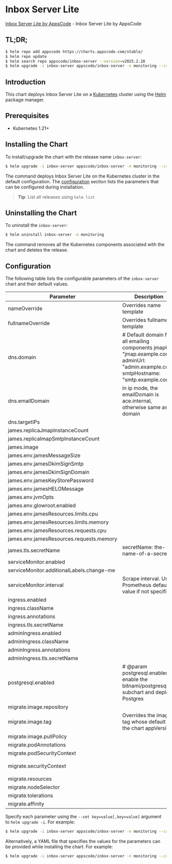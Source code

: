 # Inbox Server Lite

[Inbox Server Lite by AppsCode](https://github.com/ops-center/james-project) - Inbox Server Lite by AppsCode

## TL;DR;

```bash
$ helm repo add appscode https://charts.appscode.com/stable/
$ helm repo update
$ helm search repo appscode/inbox-server --version=v2025.2.28
$ helm upgrade -i inbox-server appscode/inbox-server -n monitoring --create-namespace --version=v2025.2.28
```

## Introduction

This chart deploys Inbox Server Lite on a [Kubernetes](http://kubernetes.io) cluster using the [Helm](https://helm.sh) package manager.

## Prerequisites

- Kubernetes 1.21+

## Installing the Chart

To install/upgrade the chart with the release name `inbox-server`:

```bash
$ helm upgrade -i inbox-server appscode/inbox-server -n monitoring --create-namespace --version=v2025.2.28
```

The command deploys Inbox Server Lite on the Kubernetes cluster in the default configuration. The [configuration](#configuration) section lists the parameters that can be configured during installation.

> **Tip**: List all releases using `helm list`

## Uninstalling the Chart

To uninstall the `inbox-server`:

```bash
$ helm uninstall inbox-server -n monitoring
```

The command removes all the Kubernetes components associated with the chart and deletes the release.

## Configuration

The following table lists the configurable parameters of the `inbox-server` chart and their default values.

|                 Parameter                 |                                                               Description                                                               |                                                                                            Default                                                                                             |
|-------------------------------------------|-----------------------------------------------------------------------------------------------------------------------------------------|------------------------------------------------------------------------------------------------------------------------------------------------------------------------------------------------|
| nameOverride                              | Overrides name template                                                                                                                 | <code>""</code>                                                                                                                                                                                |
| fullnameOverride                          | Overrides fullname template                                                                                                             | <code>""</code>                                                                                                                                                                                |
| dns.domain                                | # Default domain for all emailing components jmapUrl: "jmap.example.com" adminUrl: "admin.example.com" smtpHostname: "smtp.example.com" | <code>""</code>                                                                                                                                                                                |
| dns.emailDomain                           | in ip mode, the emailDomain is ace.internal, otherwise same as domain                                                                   | <code>""</code>                                                                                                                                                                                |
| dns.targetIPs                             |                                                                                                                                         | <code>[]</code>                                                                                                                                                                                |
| james.replicaJmapInstanceCount            |                                                                                                                                         | <code>1</code>                                                                                                                                                                                 |
| james.replicaImapSmtpInstanceCount        |                                                                                                                                         | <code>0</code>                                                                                                                                                                                 |
| james.image                               |                                                                                                                                         | <code>ghcr.io/appscode/inbox-server:postgres-latest</code>                                                                                                                                     |
| james.env.jamesMessageSize                |                                                                                                                                         | <code>25M</code>                                                                                                                                                                               |
| james.env.jamesDkimSignSmtp               |                                                                                                                                         | <code>"dkimselector"</code>                                                                                                                                                                    |
| james.env.jamesDkimSignDomain             |                                                                                                                                         | <code>"mail.example.com"</code>                                                                                                                                                                |
| james.env.jamesKeyStorePassword           |                                                                                                                                         | <code>james72laBalle</code>                                                                                                                                                                    |
| james.env.jamesHELOMessage                |                                                                                                                                         | <code>"change-me"</code>                                                                                                                                                                       |
| james.env.jvmOpts                         |                                                                                                                                         | <code>"-Xms3g -Xmx3g"</code>                                                                                                                                                                   |
| james.env.glowroot.enabled                |                                                                                                                                         | <code>false</code>                                                                                                                                                                             |
| james.env.jamesResources.limits.cpu       |                                                                                                                                         | <code>"2"</code>                                                                                                                                                                               |
| james.env.jamesResources.limits.memory    |                                                                                                                                         | <code>"4Gi"</code>                                                                                                                                                                             |
| james.env.jamesResources.requests.cpu     |                                                                                                                                         | <code>"150m"</code>                                                                                                                                                                            |
| james.env.jamesResources.requests.memory  |                                                                                                                                         | <code>"512Mi"</code>                                                                                                                                                                           |
| james.tls.secretName                      | secretName: the-name-of-a-secret                                                                                                        | <code>""</code>                                                                                                                                                                                |
| serviceMonitor.enabled                    |                                                                                                                                         | <code>false</code>                                                                                                                                                                             |
| serviceMonitor.additionalLabels.change-me |                                                                                                                                         | <code>change-me</code>                                                                                                                                                                         |
| serviceMonitor.interval                   | Scrape interval. Use Prometheus default value if not specified                                                                          | <code>30s</code>                                                                                                                                                                               |
| ingress.enabled                           |                                                                                                                                         | <code>false</code>                                                                                                                                                                             |
| ingress.className                         |                                                                                                                                         | <code>""</code>                                                                                                                                                                                |
| ingress.annotations                       |                                                                                                                                         | <code>{}</code>                                                                                                                                                                                |
| ingress.tls.secretName                    |                                                                                                                                         | <code>the-name-of-a-secret</code>                                                                                                                                                              |
| adminIngress.enabled                      |                                                                                                                                         | <code>false</code>                                                                                                                                                                             |
| adminIngress.className                    |                                                                                                                                         | <code>""</code>                                                                                                                                                                                |
| adminIngress.annotations                  |                                                                                                                                         | <code>{}</code>                                                                                                                                                                                |
| adminIngress.tls.secretName               |                                                                                                                                         | <code>the-name-of-a-secret</code>                                                                                                                                                              |
| postgresql.enabled                        | # @param postgresql.enabled enable the bitnami/postgresql subchart and deploy Postgres                                                  | <code>false</code>                                                                                                                                                                             |
| migrate.image.repository                  |                                                                                                                                         | <code>ghcr.io/appscode-images/postgres</code>                                                                                                                                                  |
| migrate.image.tag                         | Overrides the image tag whose default is the chart appVersion.                                                                          | <code>"16.4-alpine"</code>                                                                                                                                                                     |
| migrate.image.pullPolicy                  |                                                                                                                                         | <code>Always</code>                                                                                                                                                                            |
| migrate.podAnnotations                    |                                                                                                                                         | <code>{}</code>                                                                                                                                                                                |
| migrate.podSecurityContext                |                                                                                                                                         | <code>{}</code>                                                                                                                                                                                |
| migrate.securityContext                   |                                                                                                                                         | <code>{"allowPrivilegeEscalation":false,"capabilities":{"drop":["ALL"]},"readOnlyRootFilesystem":true,"runAsNonRoot":true,"runAsUser":65534,"seccompProfile":{"type":"RuntimeDefault"}}</code> |
| migrate.resources                         |                                                                                                                                         | <code>{}</code>                                                                                                                                                                                |
| migrate.nodeSelector                      |                                                                                                                                         | <code>{}</code>                                                                                                                                                                                |
| migrate.tolerations                       |                                                                                                                                         | <code>[]</code>                                                                                                                                                                                |
| migrate.affinity                          |                                                                                                                                         | <code>{}</code>                                                                                                                                                                                |


Specify each parameter using the `--set key=value[,key=value]` argument to `helm upgrade -i`. For example:

```bash
$ helm upgrade -i inbox-server appscode/inbox-server -n monitoring --create-namespace --version=v2025.2.28 --set james.replicaJmapInstanceCount=1
```

Alternatively, a YAML file that specifies the values for the parameters can be provided while
installing the chart. For example:

```bash
$ helm upgrade -i inbox-server appscode/inbox-server -n monitoring --create-namespace --version=v2025.2.28 --values values.yaml
```
